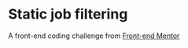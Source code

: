 # Static job filtering

A front-end coding challenge from [Front-end Mentor](https://www.frontendmentor.io/)

